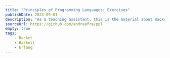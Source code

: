 ```yaml
---
title: "Principles of Programming Languages: Exercises"
publishDate: 2023-09-01
description: "As a teaching assistant, this is the material about Racket, Haskell & Erlang I used in exercise sessions."
sourceUrl: https://github.com/andreafra/ppl
empty: true
tags:
    - Racket
    - Haskell
    - Erlang
---
```

